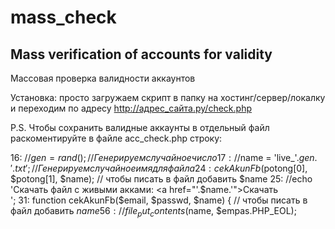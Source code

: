 # mass_check
Mass verification of accounts for validity
---
Массовая проверка валидности аккаунтов

Установка: просто загружаем скрипт в папку на хостинг/сервер/локалку и переходим по адресу http://адрес_сайта.ру/check.php

P.S. Чтобы сохранить валидные аккаунты в отдельный файл раскоментируйте в файле acc_check.php строку:

16: //$gen  = rand(); // Генерируем случайное число
17: //$name = 'live_'.$gen.'.txt'; // Генерируем случайное имя для файла
24:  cekAkunFb($potong[0], $potong[1], $name); // чтобы писать в файл добавить $name
25:  //echo 'Скачать файл с живыми акками: <a href="'.$name.'">Скачать</a><br>'; 
31: function cekAkunFb($email, $passwd, $name) { // чтобы писать в файл добавить $name
56:  //file_put_contents($name, $empas.PHP_EOL);
